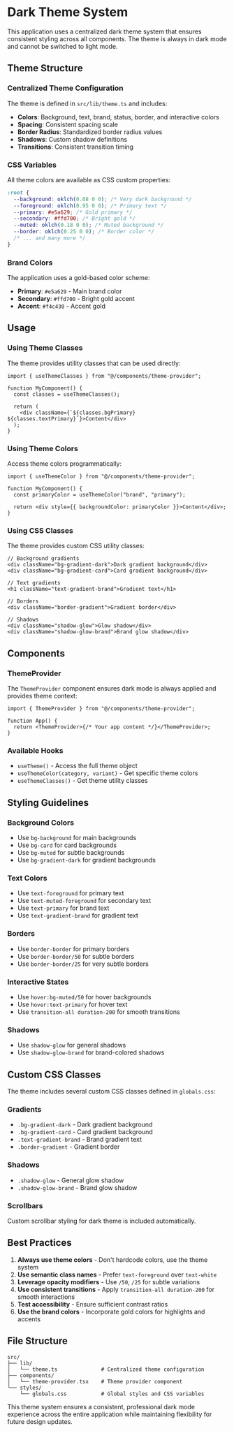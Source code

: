 # Dark Theme System

This application uses a centralized dark theme system that ensures consistent styling across all components. The theme is always in dark mode and cannot be switched to light mode.

## Theme Structure

### Centralized Theme Configuration

The theme is defined in `src/lib/theme.ts` and includes:

- **Colors**: Background, text, brand, status, border, and interactive colors
- **Spacing**: Consistent spacing scale
- **Border Radius**: Standardized border radius values
- **Shadows**: Custom shadow definitions
- **Transitions**: Consistent transition timing

### CSS Variables

All theme colors are available as CSS custom properties:

```css
:root {
  --background: oklch(0.08 0 0); /* Very dark background */
  --foreground: oklch(0.95 0 0); /* Primary text */
  --primary: #e5a629; /* Gold primary */
  --secondary: #ffd700; /* Bright gold */
  --muted: oklch(0.18 0 0); /* Muted background */
  --border: oklch(0.25 0 0); /* Border color */
  /* ... and many more */
}
```

### Brand Colors

The application uses a gold-based color scheme:

- **Primary**: `#e5a629` - Main brand color
- **Secondary**: `#ffd700` - Bright gold accent
- **Accent**: `#f4c430` - Accent gold

## Usage

### Using Theme Classes

The theme provides utility classes that can be used directly:

```tsx
import { useThemeClasses } from "@/components/theme-provider";

function MyComponent() {
  const classes = useThemeClasses();

  return (
    <div className={`${classes.bgPrimary} ${classes.textPrimary}`}>Content</div>
  );
}
```

### Using Theme Colors

Access theme colors programmatically:

```tsx
import { useThemeColor } from "@/components/theme-provider";

function MyComponent() {
  const primaryColor = useThemeColor("brand", "primary");

  return <div style={{ backgroundColor: primaryColor }}>Content</div>;
}
```

### Using CSS Classes

The theme provides custom CSS utility classes:

```tsx
// Background gradients
<div className="bg-gradient-dark">Dark gradient background</div>
<div className="bg-gradient-card">Card gradient background</div>

// Text gradients
<h1 className="text-gradient-brand">Gradient text</h1>

// Borders
<div className="border-gradient">Gradient border</div>

// Shadows
<div className="shadow-glow">Glow shadow</div>
<div className="shadow-glow-brand">Brand glow shadow</div>
```

## Components

### ThemeProvider

The `ThemeProvider` component ensures dark mode is always applied and provides theme context:

```tsx
import { ThemeProvider } from "@/components/theme-provider";

function App() {
  return <ThemeProvider>{/* Your app content */}</ThemeProvider>;
}
```

### Available Hooks

- `useTheme()` - Access the full theme object
- `useThemeColor(category, variant)` - Get specific theme colors
- `useThemeClasses()` - Get theme utility classes

## Styling Guidelines

### Background Colors

- Use `bg-background` for main backgrounds
- Use `bg-card` for card backgrounds
- Use `bg-muted` for subtle backgrounds
- Use `bg-gradient-dark` for gradient backgrounds

### Text Colors

- Use `text-foreground` for primary text
- Use `text-muted-foreground` for secondary text
- Use `text-primary` for brand text
- Use `text-gradient-brand` for gradient text

### Borders

- Use `border-border` for primary borders
- Use `border-border/50` for subtle borders
- Use `border-border/25` for very subtle borders

### Interactive States

- Use `hover:bg-muted/50` for hover backgrounds
- Use `hover:text-primary` for hover text
- Use `transition-all duration-200` for smooth transitions

### Shadows

- Use `shadow-glow` for general shadows
- Use `shadow-glow-brand` for brand-colored shadows

## Custom CSS Classes

The theme includes several custom CSS classes defined in `globals.css`:

### Gradients

- `.bg-gradient-dark` - Dark gradient background
- `.bg-gradient-card` - Card gradient background
- `.text-gradient-brand` - Brand gradient text
- `.border-gradient` - Gradient border

### Shadows

- `.shadow-glow` - General glow shadow
- `.shadow-glow-brand` - Brand glow shadow

### Scrollbars

Custom scrollbar styling for dark theme is included automatically.

## Best Practices

1. **Always use theme colors** - Don't hardcode colors, use the theme system
2. **Use semantic class names** - Prefer `text-foreground` over `text-white`
3. **Leverage opacity modifiers** - Use `/50`, `/25` for subtle variations
4. **Use consistent transitions** - Apply `transition-all duration-200` for smooth interactions
5. **Test accessibility** - Ensure sufficient contrast ratios
6. **Use the brand colors** - Incorporate gold colors for highlights and accents

## File Structure

```
src/
├── lib/
│   └── theme.ts              # Centralized theme configuration
├── components/
│   └── theme-provider.tsx    # Theme provider component
└── styles/
    └── globals.css           # Global styles and CSS variables
```

This theme system ensures a consistent, professional dark mode experience across the entire application while maintaining flexibility for future design updates.
